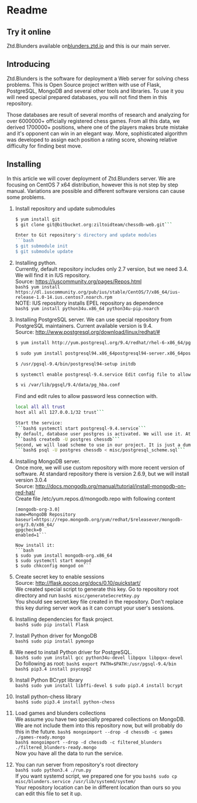 # Readme

## Try it online
Ztd.Blunders available on[blunders.ztd.io](http://blunders.ztd.io) and this is our main server. 

## Introducing
Ztd.Blunders is the software for deployment a Web server for solving chess problems. This is Open Source project written with use of Flask, PostgreSQL, MongoDB and several other tools and libraries. To use it you will need special prepared databases, you will not find them in this repository.

Those databases are result of several months of research and analyzing for over 6000000+ officially registered chess games.  From all this data, we derived 1700000+ positions, where one of the players makes brute mistake and it's opponent can win in an elegant way. More, sophisticated algorithm was developed to assign each position a rating score, showing relative difficulty for finding best move.

## Installing
In this article we will cover deployment of Ztd.Blunders server. We are focusing on CentOS 7 x64 distribution, however this is not step by step manual. Variations are possible and different software versions can cause some problems.

1. Install repository and update submodules  
    ```bash
    $ yum install git  
    $ git clone git@bitbucket.org:ziltoidteam/chessdb-web.git```

    Enter to Git repository's directory and update modules  
    ```bash
    $ git submodule init  
    $ git submodule update
    ```

2. Installing python.  
    Currently, default repository includes only 2.7 version, but we need 3.4. We will find it in IUS repository.  
    Source: https://iuscommunity.org/pages/Repos.html  
    ```bash$ yum install https://dl.iuscommunity.org/pub/ius/stable/CentOS/7/x86_64/ius-release-1.0-14.ius.centos7.noarch.rpm```  
    NOTE: IUS repository installs EPEL repository as dependence  
    ```bash$ yum install python34u.x86_64 python34u-pip.noarch```

3. Installing PostgreSQL server.
    We can use special repository from PostgreSQL maintainers. Current available version is 9.4.  
    Source: http://www.postgresql.org/download/linux/redhat/#  
    ```bash
    $ yum install http://yum.postgresql.org/9.4/redhat/rhel-6-x86_64/pgdg-redhat94-9.4-1.noarch.rpm
    ```  
    ```bash
    $ sudo yum install postgresql94.x86_64postgresql94-server.x86_64postgresql94-devel.x86_64  
    ```  
    ```bash
    $ /usr/pgsql-9.4/bin/postgresql94-setup initdb  
    ```  
    ```bash
    $ systemctl enable postgresql-9.4.service Edit config file to allow local login.
    ```  
    ```bash  
    $ vi /var/lib/pgsql/9.4/data/pg_hba.conf
    ```

    Find and edit rules to allow password less connection with.
    ```bash
    local all all trust  
    host all all 127.0.0.1/32 trust```

    Start the service:
    ```bash$ systemctl start postgresql-9.4.service```  
    By default, database user postgres is activated. We will use it. At first, create empty database chessdb
    ```bash$ createdb -U postgres chessdb```  
    Second, we will load scheme to use in our project. It is just a dump stored in our repository.
    ```bash$ psql -U postgres chessdb < misc/postgresql_scheme.sql```  

4. Installing MongoDB server.   
    Once more, we will use custom repository with more recent version of software. At standard repository there is version 2.6.9, but we will install version 3.0.4  
    Source: http://docs.mongodb.org/manual/tutorial/install-mongodb-on-red-hat/  
    Create file /etc/yum.repos.d/mongodb.repo with following content
    ```
    [mongodb-org-3.0]
    name=MongoDB Repository
    baseurl=https://repo.mongodb.org/yum/redhat/$releasever/mongodb-org/3.0/x86_64/
    gpgcheck=0
    enabled=1```

    Now install it:
    ```bash
    $ sudo yum install mongodb-org.x86_64
    $ sudo systemctl start mongod
    $ sudo chkconfig mongod on```

5. Create secret key to enable sessions  
    Source: http://flask.pocoo.org/docs/0.10/quickstart/  
    We created special script to generate this key. Go to repository root directory and run
        ```bash$ misc/generateSecretKey.py```  
    You should see secret.key file created in the repository. Don't replace this key during server work as it can corrupt your user's sessions.

6. Installing dependencies for flask project.  
    ```bash$ sudo pip install Flask```  

7. Install Python driver for MongoDB  
    ```bash$ sudo pip install pymongo```  

8. We need to install Python driver for PostgreSQL.  
    ```bash$ sudo yum install gcc python34u-devel libpqxx libpqxx-devel```  
    Do following as root: 
    ```bash$ export PATH=$PATH:/usr/pgsql-9.4/bin```  
    ```bash$ pip3.4 install psycopg2```  

9. Install Python BCrypt library  
    ```bash$ sudo yum install libffi-devel $ sudo pip3.4 install bcrypt```  

10. Install python-chess library  
    ```bash$ sudo pip3.4 install python-chess```  

11. Load games and blunders collections  
    We assume you have two specially prepared collections on MongoDB. We are not include them into this repository now, but will probably do this in the future.
    ```bash$ mongoimport --drop -d chessdb -c games ./games-ready.mongo```  
    ```bash$ mongoimport --drop -d chessdb -c filtered_blunders ./filtered_blunders-ready.mongo```  
    Now you have all the data to run the service.

12. You can run server from repository's root directory  
    ```bash$ sudo python3.4 ./run.py```  
    If you want systemd script, we prepared one for you
    ```bash$ sudo cp misc/blunders.service /usr/lib/systemd/system/```  
    Your repository location can be in different location than ours so you can edit this file to set it up.